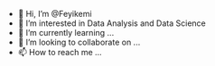 - 👋 Hi, I’m @Feyikemi
- 👀 I’m interested in Data Analysis and Data Science
- 🌱 I’m currently learning ...
- 💞️ I’m looking to collaborate on ...
- 📫 How to reach me ...

<!---
Fkemi/Fkemi is a ✨ special ✨ repository because its `README.md` (this file) appears on your GitHub profile.
You can click the Preview link to take a look at your changes.
--->
